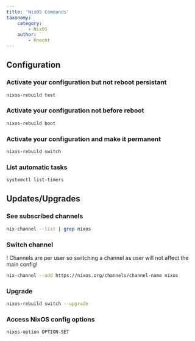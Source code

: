```yaml
---
title: 'NixOS Commands'
taxonomy:
    category:
        - NixOS
    author:
        - Knecht
---
```


## Configuration
### Activate your configuration but not reboot persistant
```bash
nixos-rebuild test
```
### Activate your configuration not before reboot
```bash
nixos-rebuild boot
```
### Activate your configuration and make it permanent
```bash
nixos-rebuild switch
```
### List automatic tasks
```bash
systemctl list-timers
```

## Updates/Upgrades
### See subscribed channels
```bash
nix-channel --list | grep nixos
```
### Switch channel
! Channels are per user so switching a channel as user will not affect the main config!
```bash
nix-channel --add https://nixos.org/channels/channel-name nixos
```
### Upgrade
```bash
nixos-rebuild switch --upgrade
```
### Access NixOS config options
```bash
nixos-option OPTION-SET
```